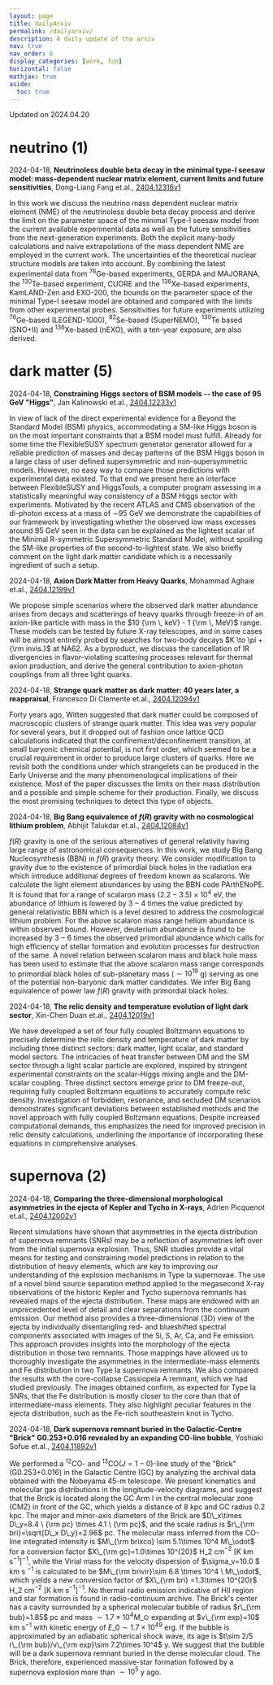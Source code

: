 ```yaml
---
layout: page
title: dailyArxiv
permalink: /dailyarxiv/
description: A daily update of the arxiv
nav: true
nav_order: 6
display_categories: [work, fun]
horizontal: false
mathjax: true
aside:
  toc: true
---
```


 Updated on 2024.04.20
# neutrino (1)

2024-04-18, **Neutrinoless double beta decay in the minimal type-I seesaw model: mass-dependent nuclear matrix element, current limits and future sensitivities**, Dong-Liang Fang et.al., [2404.12316v1](http://arxiv.org/abs/2404.12316v1)

 In this work we discuss the neutrino mass dependent nuclear matrix element (NME) of the neutrinoless double beta decay process and derive the limit on the parameter space of the minimal Type-I seesaw model from the current available experimental data as well as the future sensitivities from the next-generation experiments. Both the explicit many-body calculations and naive extrapolations of the mass dependent NME are employed in the current work. The uncertainties of the theoretical nuclear structure models are taken into account. By combining the latest experimental data from $^{76}$Ge-based experiments, GERDA and MAJORANA, the $^{130}$Te-based experiment, CUORE and the $^{136}$Xe-based experiments, KamLAND-Zen and EXO-200, the bounds on the parameter space of the minimal Type-I seesaw model are obtained and compared with the limits from other experimental probes. Sensitivities for future experiments utilizing $^{76}$Ge-based (LEGEND-1000), $^{82}$Se-based (SuperNEMO), $^{130}$Te based (SNO+II) and $^{136}$Xe-based (nEXO), with a ten-year exposure, are also derived.

# dark matter (5)

2024-04-18, **Constraining Higgs sectors of BSM models -- the case of 95 GeV "Higgs"**, Jan Kalinowski et.al., [2404.12233v1](http://arxiv.org/abs/2404.12233v1)

 In view of lack of the direct experimental evidence for a Beyond the Standard Model (BSM) physics, accommodating a SM-like Higgs boson is on the most important constraints that a BSM model must fulfill. Already for some time the FlexibleSUSY spectrum generator generator allowed for a reliable prediction of masses and decay patterns of the BSM Higgs boson in a large class of user defined supersymmetric and non-supersymmetric models. However, no easy way to compare those predictions with experimental data existed. To that end we present here an interface between FlexibleSUSY and HiggsTools, a computer program assessing in a statistically meaningful way consistency of a BSM Higgs sector with experiments.   Motivated by the recent ATLAS and CMS observation of the di-photon excess at a mass of $\sim$95 GeV we demonstrate the capabilities of our framework by investigating whether the observed low mass excesses around 95 GeV seen in the data can be explained as the lightest scalar of the Minimal R-symmetric Supersymmetric Standard Model, without spoiling the SM-like properties of the second-to-lightest state. We also briefly comment on the light dark matter candidate which is a necessarily ingredient of such a setup.

2024-04-18, **Axion Dark Matter from Heavy Quarks**, Mohammad Aghaie et.al., [2404.12199v1](http://arxiv.org/abs/2404.12199v1)

 We propose simple scenarios where the observed dark matter abundance arises from decays and scatterings of heavy quarks through freeze-in of an axion-like particle with mass in the $10 {\rm \, keV} - 1 {\rm \, MeV}$ range. These models can be tested by future X-ray telescopes, and in some cases will be almost entirely probed by searches for two-body decays $K \to \pi + {\rm invis.}$ at NA62. As a byproduct, we discuss the cancellation of IR divergencies in flavor-violating scattering processes relevant for thermal axion production, and derive the general contribution to axion-photon couplings from all three light quarks.

2024-04-18, **Strange quark matter as dark matter: 40 years later, a reappraisal**, Francesco Di Clemente et.al., [2404.12094v1](http://arxiv.org/abs/2404.12094v1)

 Forty years ago, Witten suggested that dark matter could be composed of macroscopic clusters of strange quark matter. This idea was very popular for several years, but it dropped out of fashion once lattice QCD calculations indicated that the confinement/deconfinement transition, at small baryonic chemical potential, is not first order, which seemed to be a crucial requirement in order to produce large clusters of quarks. Here we revisit both the conditions under which strangelets can be produced in the Early Universe and the many phenomenological implications of their existence. Most of the paper discusses the limits on their mass distribution and a possible and simple scheme for their production. Finally, we discuss the most promising techniques to detect this type of objects.

2024-04-18, **Big Bang equivalence of $f(R)$ gravity with no cosmological lithium problem**, Abhijit Talukdar et.al., [2404.12084v1](http://arxiv.org/abs/2404.12084v1)

 $f(R)$ gravity is one of the serious alternatives of general relativity having large range of astronomical consequences. In this work, we study Big Bang Nucleosynthesis (BBN) in $f(R)$ gravity theory. We consider modification to gravity due to the existence of primordial black holes in the radiation era which introduce additional degrees of freedom known as scalarons. We calculate the light element abundances by using the BBN code PArthENoPE. It is found that for a range of scalaron mass $(2.2-3.5) \times 10^4$ eV, the abundance of lithium is lowered by $3-4$ times the value predicted by general relativistic BBN which is a level desired to address the cosmological lithium problem. For the above scalaron mass range helium abundance is within observed bound. However, deuterium abundance is found to be increased by $3-6$ times the observed primordial abundance which calls for high efficiency of stellar formation and evolution processes for destruction of the same. A novel relation between scalaron mass and black hole mass has been used to estimate that the above scalaron mass range corresponds to primordial black holes of sub-planetary mass ($\sim 10^{19}$ g) serving as one of the potential non-baryonic dark matter candidates. We infer Big Bang equivalence of power law $f(R)$ gravity with primordial black holes.

2024-04-18, **The relic density and temperature evolution of light dark sector**, Xin-Chen Duan et.al., [2404.12019v1](http://arxiv.org/abs/2404.12019v1)

 We have developed a set of four fully coupled Boltzmann equations to precisely determine the relic density and temperature of dark matter by including three distinct sectors: dark matter, light scalar, and standard model sectors. The intricacies of heat transfer between DM and the SM sector through a light scalar particle are explored, inspired by stringent experimental constraints on the scalar-Higgs mixing angle and the DM-scalar coupling. Three distinct sectors emerge prior to DM freeze-out, requiring fully coupled Boltzmann equations to accurately compute relic density. Investigation of forbidden, resonance, and secluded DM scenarios demonstrates significant deviations between established methods and the novel approach with fully coupled Boltzmann equations. Despite increased computational demands, this emphasizes the need for improved precision in relic density calculations, underlining the importance of incorporating these equations in comprehensive analyses.

# supernova (2)

2024-04-18, **Comparing the three-dimensional morphological asymmetries in the ejecta of Kepler and Tycho in X-rays**, Adrien Picquenot et.al., [2404.12002v1](http://arxiv.org/abs/2404.12002v1)

 Recent simulations have shown that asymmetries in the ejecta distribution of supernova remnants (SNRs) may be a reflection of asymmetries left over from the initial supernova explosion. Thus, SNR studies provide a vital means for testing and constraining model predictions in relation to the distribution of heavy elements, which are key to improving our understanding of the explosion mechanisms in Type Ia supernovae.   The use of a novel blind source separation method applied to the megasecond X-ray observations of the historic Kepler and Tycho supernova remnants has revealed maps of the ejecta distribution. These maps are endowed with an unprecedented level of detail and clear separations from the continuum emission. Our method also provides a three-dimensional (3D) view of the ejecta by individually disentangling red- and blueshifted spectral components associated with images of the Si, S, Ar, Ca, and Fe emission. This approach provides insights into the morphology of the ejecta distribution in those two remnants.   Those mappings have allowed us to thoroughly investigate the asymmetries in the intermediate-mass elements and Fe distribution in two Type Ia supernova remnants. We also compared the results with the core-collapse Cassiopeia A remnant, which we had studied previously. The images obtained confirm, as expected for Type Ia SNRs, that the Fe distribution is mostly closer to the core than that of intermediate-mass elements. They also highlight peculiar features in the ejecta distribution, such as the Fe-rich southeastern knot in Tycho.

2024-04-18, **Dark supernova remnant buried in the Galactic-Centre "Brick" G0.253+0.016 revealed by an expanding CO-line bubble**, Yoshiaki Sofue et.al., [2404.11892v1](http://arxiv.org/abs/2404.11892v1)

 We performed a $^{12}$CO- and $^{13}$CO($J=1-0$)-line study of the "Brick" (G0.253+0.016) in the Galactic Centre (GC) by analyzing the archival data obtained with the Nobeyama 45-m telescope. We present kinematics and molecular gas distributions in the longitude-velocity diagrams, and suggest that the Brick is located along the GC Arm I in the central molecular zone (CMZ) in front of the GC, which yields a distance of 8 kpc and GC radius 0.2 kpc. The major and minor-axis diameters of the Brick are $D\_x\times D\_y=8.4 \ {\rm pc} \times 4.1 \ {\rm pc}$, and the scale radius is $r\_{\rm bri}=\sqrt{D\_x D\_y}=2.96$ pc. The molecular mass inferred from the CO-line integrated intensity is $M\_{\rm brixco} \sim 5.1\times 10^4 M\_\odot$ for a conversion factor $X\_{\rm gc}=1.0\times 10^{20}$ H$\_2$ cm$^{-2}$ [K km s$^{-1}$]$^{-1}$, while the Virial mass for the velocity dispersion of $\sigma\_v=10.0 $ km s $^{-1}$ is calculated to be $M\_{\rm brivir}\sim 6.8 \times 10^4 \ M\_\odot$, which yields a new conversion factor of $X\_{\rm bri} =1.3\times 10^{20}$ H$\_2$ cm$^{-2}$ [K km s$^{-1}$]$^{-1}$. No thermal radio emission indicative of HII region and star formation is found in radio-continuum archive. The Brick's center has a cavity surrounded by a spherical molecular bubble of radius $r\_{\rm bub}=1.85$ pc and mass $\sim 1.7\times 10^4 M\_\odot$ expanding at $v\_{\rm exp}=10$ km s$^{-1}$ with kinetic energy of $E\_0\sim 1.7\times 10^{49}$ erg. If the bubble is approximated by an adiabatic spherical shock wave, its age is $t\sim 2/5 r\_{\rm bub}/v\_{\rm exp}\sim 7.2\times 10^4$ y. We suggest that the bubble will be a dark supernova remnant buried in the dense molecular cloud. The Brick, therefore, experienced massive-star formation followed by a supernova explosion more than $\sim 10^5$ y ago.

